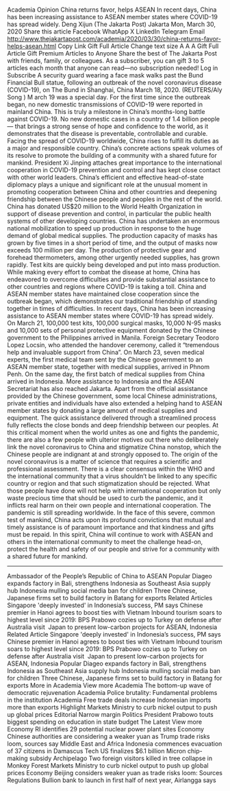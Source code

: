 # 

Academia
Opinion
China returns favor, helps ASEAN
In recent days, China has been increasing assistance to ASEAN member states where COVID-19 has spread widely.
Deng Xijun
(The Jakarta Post)
Jakarta
Mon, March 30, 2020
Share this article
Facebook
WhatApp
X
LinkedIn
Telegram
Email
http://www.thejakartapost.com/academia/2020/03/30/china-returns-favor-helps-asean.html
Copy Link
Gift Full Article
Change text size
A
A
A
Gift Full Article
Gift Premium Articles
to Anyone
Share the best of The Jakarta Post with friends, family, or colleagues. As a subscriber, you can gift 3 to 5 articles each month that anyone can read—no subscription needed!
Log in
Subscribe
A security guard wearing a face mask walks past the Bund Financial Bull statue, following an outbreak of the novel coronavirus disease (COVID-19), on The Bund in Shanghai, China March 18, 2020.   (REUTERS/Aly Song   )
M
arch 19 was a special day. For the first time since the outbreak began, no new domestic transmissions of COVID-19 were reported in mainland China. This is truly a milestone in China’s months-long battle against COVID-19.
No new domestic cases in a country of 1.4 billion people — that brings a strong sense of hope and confidence to the world, as it demonstrates that the disease is preventable, controllable and curable.
Facing the spread of COVID-19 worldwide, China rises to fulfill its duties as a major and responsible country. China’s concrete actions speak volumes of its resolve to promote the building of a community with a shared future for mankind. President Xi Jinping attaches great importance to the international cooperation in COVID-19 prevention and control and has kept close contact with other world leaders.
China’s efficient and effective head-of-state diplomacy plays a unique and significant role at the unusual moment in promoting cooperation between China and other countries and deepening friendship between the Chinese people and peoples in the rest of the world.
China has donated US$20 million to the World Health Organization in support of disease prevention and control, in particular the public health systems of other developing countries. China has undertaken an enormous national mobilization to speed up production in response to the huge demand of global medical supplies.
The production capacity of masks has grown by five times in a short period of time, and the output of masks now exceeds 100 million per day. The production of protective gear and forehead thermometers, among other urgently needed supplies, has grown rapidly. Test kits are quickly being developed and put into mass production.
While making every effort to combat the disease at home, China has endeavored to overcome difficulties and provide substantial assistance to other countries and regions where COVID-19 is taking a toll.
China and ASEAN member states have maintained close cooperation since the outbreak began, which demonstrates our traditional friendship of standing together in times of difficulties.
In recent days, China has been increasing assistance to ASEAN member states where COVID-19 has spread widely. On March 21, 100,000 test kits, 100,000 surgical masks, 10,000 N-95 masks and 10,000 sets of personal protective equipment donated by the Chinese government to the Philippines arrived in Manila. Foreign Secretary Teodoro Lopez Locsin, who attended the handover ceremony, called it “tremendous help and invaluable support from China”.
On March 23, seven medical experts, the first medical team sent by the Chinese government to an ASEAN member state, together with medical supplies, arrived in Phnom Penh.
On the same day, the first batch of medical supplies from China arrived in Indonesia. More assistance to Indonesia and the ASEAN Secretariat has also reached Jakarta.
Apart from the official assistance provided by the Chinese government, some local Chinese administrations, private entities and individuals have also extended a helping hand to ASEAN member states by donating a large amount of medical supplies and equipment. The quick assistance delivered through a streamlined process fully reflects the close bonds and deep friendship between our peoples.
At this critical moment when the world unites as one and fights the pandemic, there are also a few people with ulterior motives out there who deliberately link the novel coronavirus to China and stigmatize China nonstop, which the Chinese people are indignant at and strongly opposed to. The origin of the novel coronavirus is a matter of science that requires a scientific and professional assessment.
There is a clear consensus within the WHO and the international community that a virus shouldn’t be linked to any specific country or region and that such stigmatization should be rejected. What those people have done will not help with international cooperation but only waste precious time that should be used to curb the pandemic, and it inflicts real harm on their own people and international cooperation.
The pandemic is still spreading worldwide. In the face of this severe, common test of mankind, China acts upon its profound convictions that mutual and timely assistance is of paramount importance and that kindness and gifts must be repaid.
In this spirit, China will continue to work with ASEAN and others in the international community to meet the challenge head-on, protect the health and safety of our people and strive for a community with a shared future for mankind.
***
Ambassador of the People’s Republic of China to ASEAN
Popular
Diageo expands factory in Bali, strengthens Indonesia as Southeast Asia supply hub
Indonesia mulling social media ban for children
Three Chinese, Japanese firms set to build factory in Batang for exports
Related Articles
Singapore 'deeply invested' in Indonesia’s success, PM says
Chinese premier in Hanoi agrees to boost ties with Vietnam
Inbound tourism soars to highest level since 2019: BPS
Prabowo cozies up to Turkey on defense after Australia visit&nbsp;
Japan to present low-carbon projects for ASEAN, Indonesia
Related Article
Singapore 'deeply invested' in Indonesia’s success, PM says
Chinese premier in Hanoi agrees to boost ties with Vietnam
Inbound tourism soars to highest level since 2019: BPS
Prabowo cozies up to Turkey on defense after Australia visit&nbsp;
Japan to present low-carbon projects for ASEAN, Indonesia
Popular
Diageo expands factory in Bali, strengthens Indonesia as Southeast Asia supply hub
Indonesia mulling social media ban for children
Three Chinese, Japanese firms set to build factory in Batang for exports
More in Academia
View more
Academia
The bottom-up wave of democratic rejuvenation
Academia
Police brutality: Fundamental problems in the institution
Academia
Free trade deals increase Indonesian imports more than exports
Highlight
Markets
Ministry to curb nickel output to push up global prices
Editorial
Narrow margin
Politics
President Prabowo touts biggest spending on education in state budget
The Latest
View more
Economy
RI identifies 29 potential nuclear power plant sites
Economy
Chinese authorities are considering a weaker yuan as Trump trade risks loom, sources say
Middle East and Africa
Indonesia commences evacuation of 37 citizens in Damascus
Tech
US finalizes $6.1 billion Micron chip-making subsidy
Archipelago
Two foreign visitors killed in tree collapse in Monkey Forest
Markets
Ministry to curb nickel output to push up global prices
Economy
Beijing considers weaker yuan as trade risks loom: Sources
Regulations
Bullion bank to launch in first half of next year, Airlangga says